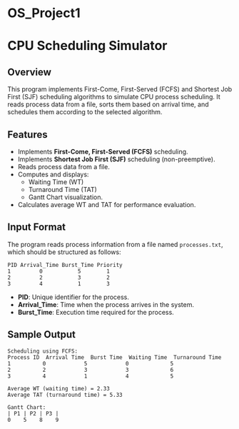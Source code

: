 # OS_Project1
# CPU Scheduling Simulator

## Overview
This program implements First-Come, First-Served (FCFS) and Shortest Job First (SJF) scheduling algorithms to simulate CPU process scheduling. It reads process data from a file, sorts them based on arrival time, and schedules them according to the selected algorithm.

## Features
- Implements **First-Come, First-Served (FCFS)** scheduling.
- Implements **Shortest Job First (SJF)** scheduling (non-preemptive).
- Reads process data from a file.
- Computes and displays:
  - Waiting Time (WT)
  - Turnaround Time (TAT)
  - Gantt Chart visualization.
- Calculates average WT and TAT for performance evaluation.

## Input Format
The program reads process information from a file named `processes.txt`, which should be structured as follows:
```
PID Arrival_Time Burst_Time Priority
1         0           5        1
2         2           3        2
3         4           1        3
```
- **PID**: Unique identifier for the process.
- **Arrival_Time**: Time when the process arrives in the system.
- **Burst_Time**: Execution time required for the process.


## Sample Output
```
Scheduling using FCFS:
Process ID  Arrival Time  Burst Time  Waiting Time  Turnaround Time
1          0            5            0             5
2          2            3            3             6
3          4            1            4             5

Average WT (waiting time) = 2.33
Average TAT (turnaround time) = 5.33

Gantt Chart:
| P1 | P2 | P3 |
0    5    8    9
```


